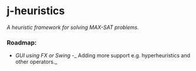 # j-heuristics

_A heuristic framework for solving MAX-SAT problems._

### Roadmap:
- _GUI using FX or Swing_
-_ Adding more support e.g. hyperheuristics and other operators._
